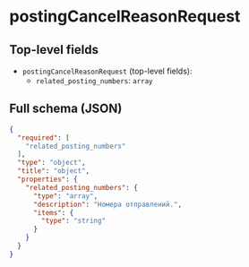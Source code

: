 # postingCancelReasonRequest

## Top-level fields
- `postingCancelReasonRequest` (top-level fields):
  - `related_posting_numbers`: `array`

## Full schema (JSON)
```json
{
  "required": [
    "related_posting_numbers"
  ],
  "type": "object",
  "title": "object",
  "properties": {
    "related_posting_numbers": {
      "type": "array",
      "description": "Номера отправлений.",
      "items": {
        "type": "string"
      }
    }
  }
}
```
